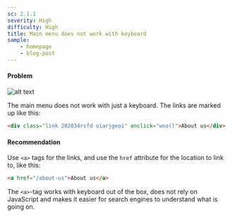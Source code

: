 ```yaml
---
sc: 2.1.1
severity: High
difficulty: High
title: Main menu does not work with keyboard
sample:
    - homepage
    - blog-post
---
```


#### Problem

![alt text](images/002.jpg)

The main menu does not work with just a keyboard. The links are marked up like this:

```html
<div class="link 202034rsfd oiarjgeoi" onclick="woo()">About us</div>
```

#### Recommendation

Use `<a>` tags for the links, and use the `href` attribute for the location to link to, like this:

```html
<a href="/about-us">About us</a>
```

The `<a>`-tag works with keyboard out of the box, does not rely on JavaScript and makes it easier for search engines to understand what is going on.